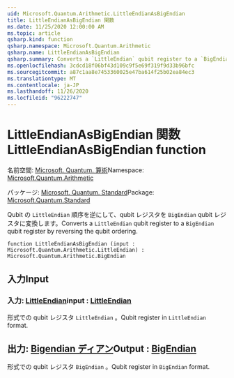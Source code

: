 ```yaml
---
uid: Microsoft.Quantum.Arithmetic.LittleEndianAsBigEndian
title: LittleEndianAsBigEndian 関数
ms.date: 11/25/2020 12:00:00 AM
ms.topic: article
qsharp.kind: function
qsharp.namespace: Microsoft.Quantum.Arithmetic
qsharp.name: LittleEndianAsBigEndian
qsharp.summary: Converts a `LittleEndian` qubit register to a `BigEndian` qubit register by reversing the qubit ordering.
ms.openlocfilehash: 3cdcd18f06bf43d109c9f5e69f319f9d33b96bfc
ms.sourcegitcommit: a87c1aa8e7453360025e47ba614f25b02ea84ec3
ms.translationtype: MT
ms.contentlocale: ja-JP
ms.lasthandoff: 11/26/2020
ms.locfileid: "96222747"
---
```

# <a name="littleendianasbigendian-function"></a><span data-ttu-id="6e2b4-102">LittleEndianAsBigEndian 関数</span><span class="sxs-lookup"><span data-stu-id="6e2b4-102">LittleEndianAsBigEndian function</span></span>

<span data-ttu-id="6e2b4-103">名前空間: [Microsoft. Quantum. 算術](xref:Microsoft.Quantum.Arithmetic)</span><span class="sxs-lookup"><span data-stu-id="6e2b4-103">Namespace: [Microsoft.Quantum.Arithmetic](xref:Microsoft.Quantum.Arithmetic)</span></span>

<span data-ttu-id="6e2b4-104">パッケージ: [Microsoft. Quantum. Standard](https://nuget.org/packages/Microsoft.Quantum.Standard)</span><span class="sxs-lookup"><span data-stu-id="6e2b4-104">Package: [Microsoft.Quantum.Standard](https://nuget.org/packages/Microsoft.Quantum.Standard)</span></span>


<span data-ttu-id="6e2b4-105">Qubit の `LittleEndian` 順序を逆にして、qubit レジスタを `BigEndian` qubit レジスタに変換します。</span><span class="sxs-lookup"><span data-stu-id="6e2b4-105">Converts a `LittleEndian` qubit register to a `BigEndian` qubit register by reversing the qubit ordering.</span></span>

```qsharp
function LittleEndianAsBigEndian (input : Microsoft.Quantum.Arithmetic.LittleEndian) : Microsoft.Quantum.Arithmetic.BigEndian
```


## <a name="input"></a><span data-ttu-id="6e2b4-106">入力</span><span class="sxs-lookup"><span data-stu-id="6e2b4-106">Input</span></span>

### <a name="input--littleendian"></a><span data-ttu-id="6e2b4-107">入力: [LittleEndian](xref:Microsoft.Quantum.Arithmetic.LittleEndian)</span><span class="sxs-lookup"><span data-stu-id="6e2b4-107">input : [LittleEndian](xref:Microsoft.Quantum.Arithmetic.LittleEndian)</span></span>

<span data-ttu-id="6e2b4-108">形式での qubit レジスタ `LittleEndian` 。</span><span class="sxs-lookup"><span data-stu-id="6e2b4-108">Qubit register in `LittleEndian` format.</span></span>



## <a name="output--bigendian"></a><span data-ttu-id="6e2b4-109">出力: [Bigendian ディアン](xref:Microsoft.Quantum.Arithmetic.BigEndian)</span><span class="sxs-lookup"><span data-stu-id="6e2b4-109">Output : [BigEndian](xref:Microsoft.Quantum.Arithmetic.BigEndian)</span></span>

<span data-ttu-id="6e2b4-110">形式での qubit レジスタ `BigEndian` 。</span><span class="sxs-lookup"><span data-stu-id="6e2b4-110">Qubit register in `BigEndian` format.</span></span>